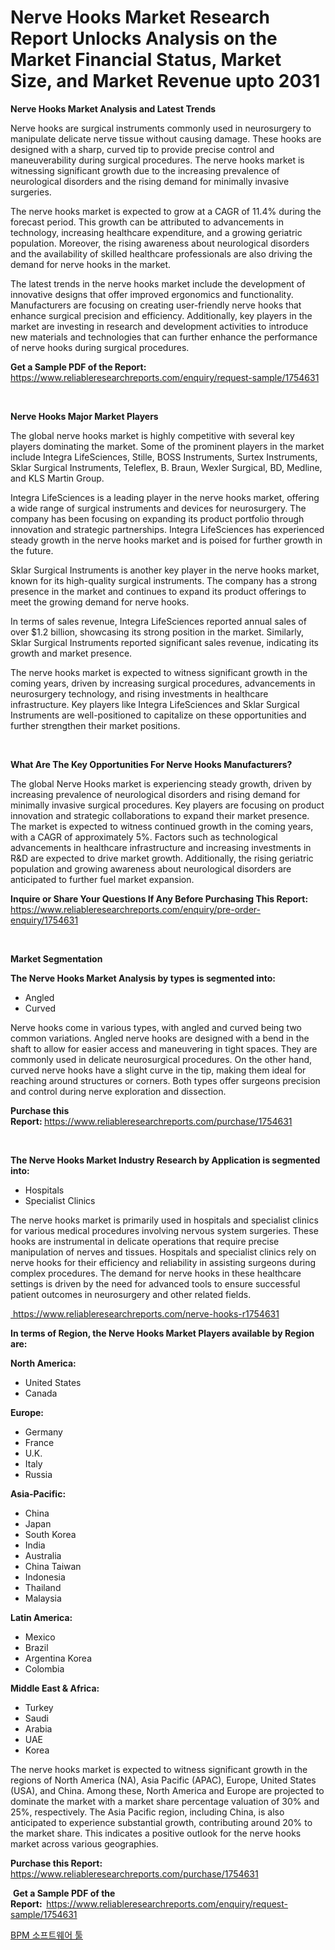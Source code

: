 <p><h1>Nerve Hooks Market Research Report Unlocks Analysis on the Market Financial Status, Market Size, and Market Revenue upto 2031</h1></p><p><strong>Nerve Hooks Market Analysis and Latest Trends</strong></p>
<p><p>Nerve hooks are surgical instruments commonly used in neurosurgery to manipulate delicate nerve tissue without causing damage. These hooks are designed with a sharp, curved tip to provide precise control and maneuverability during surgical procedures. The nerve hooks market is witnessing significant growth due to the increasing prevalence of neurological disorders and the rising demand for minimally invasive surgeries.</p><p>The nerve hooks market is expected to grow at a CAGR of 11.4% during the forecast period. This growth can be attributed to advancements in technology, increasing healthcare expenditure, and a growing geriatric population. Moreover, the rising awareness about neurological disorders and the availability of skilled healthcare professionals are also driving the demand for nerve hooks in the market.</p><p>The latest trends in the nerve hooks market include the development of innovative designs that offer improved ergonomics and functionality. Manufacturers are focusing on creating user-friendly nerve hooks that enhance surgical precision and efficiency. Additionally, key players in the market are investing in research and development activities to introduce new materials and technologies that can further enhance the performance of nerve hooks during surgical procedures.</p></p>
<p><strong>Get a Sample PDF of the Report:&nbsp;</strong> <a href="https://www.reliableresearchreports.com/enquiry/request-sample/1754631">https://www.reliableresearchreports.com/enquiry/request-sample/1754631</a></p>
<p>&nbsp;</p>
<p><strong>Nerve Hooks Major Market Players</strong></p>
<p><p>The global nerve hooks market is highly competitive with several key players dominating the market. Some of the prominent players in the market include Integra LifeSciences, Stille, BOSS Instruments, Surtex Instruments, Sklar Surgical Instruments, Teleflex, B. Braun, Wexler Surgical, BD, Medline, and KLS Martin Group.</p><p>Integra LifeSciences is a leading player in the nerve hooks market, offering a wide range of surgical instruments and devices for neurosurgery. The company has been focusing on expanding its product portfolio through innovation and strategic partnerships. Integra LifeSciences has experienced steady growth in the nerve hooks market and is poised for further growth in the future.</p><p>Sklar Surgical Instruments is another key player in the nerve hooks market, known for its high-quality surgical instruments. The company has a strong presence in the market and continues to expand its product offerings to meet the growing demand for nerve hooks.</p><p>In terms of sales revenue, Integra LifeSciences reported annual sales of over $1.2 billion, showcasing its strong position in the market. Similarly, Sklar Surgical Instruments reported significant sales revenue, indicating its growth and market presence.</p><p>The nerve hooks market is expected to witness significant growth in the coming years, driven by increasing surgical procedures, advancements in neurosurgery technology, and rising investments in healthcare infrastructure. Key players like Integra LifeSciences and Sklar Surgical Instruments are well-positioned to capitalize on these opportunities and further strengthen their market positions.</p></p>
<p>&nbsp;</p>
<p><strong>What Are The Key Opportunities For Nerve Hooks Manufacturers?</strong></p>
<p><p>The global Nerve Hooks market is experiencing steady growth, driven by increasing prevalence of neurological disorders and rising demand for minimally invasive surgical procedures. Key players are focusing on product innovation and strategic collaborations to expand their market presence. The market is expected to witness continued growth in the coming years, with a CAGR of approximately 5%. Factors such as technological advancements in healthcare infrastructure and increasing investments in R&D are expected to drive market growth. Additionally, the rising geriatric population and growing awareness about neurological disorders are anticipated to further fuel market expansion.</p></p>
<p><strong>Inquire or Share Your Questions If Any Before Purchasing This Report:</strong> <a href="https://www.reliableresearchreports.com/enquiry/pre-order-enquiry/1754631">https://www.reliableresearchreports.com/enquiry/pre-order-enquiry/1754631</a></p>
<p>&nbsp;</p>
<p><strong>Market Segmentation</strong></p>
<p><strong>The Nerve Hooks Market Analysis by types is segmented into:</strong></p>
<p><ul><li>Angled</li><li>Curved</li></ul></p>
<p><p>Nerve hooks come in various types, with angled and curved being two common variations. Angled nerve hooks are designed with a bend in the shaft to allow for easier access and maneuvering in tight spaces. They are commonly used in delicate neurosurgical procedures. On the other hand, curved nerve hooks have a slight curve in the tip, making them ideal for reaching around structures or corners. Both types offer surgeons precision and control during nerve exploration and dissection.</p></p>
<p><strong>Purchase this Report:&nbsp;</strong><a href="https://www.reliableresearchreports.com/purchase/1754631">https://www.reliableresearchreports.com/purchase/1754631</a></p>
<p>&nbsp;</p>
<p><strong>The Nerve Hooks Market Industry Research by Application is segmented into:</strong></p>
<p><ul><li>Hospitals</li><li>Specialist Clinics</li></ul></p>
<p><p>The nerve hooks market is primarily used in hospitals and specialist clinics for various medical procedures involving nervous system surgeries. These hooks are instrumental in delicate operations that require precise manipulation of nerves and tissues. Hospitals and specialist clinics rely on nerve hooks for their efficiency and reliability in assisting surgeons during complex procedures. The demand for nerve hooks in these healthcare settings is driven by the need for advanced tools to ensure successful patient outcomes in neurosurgery and other related fields.</p></p>
<p><a href="https://www.reliableresearchreports.com/nerve-hooks-r1754631">&nbsp;https://www.reliableresearchreports.com/nerve-hooks-r1754631</a></p>
<p><strong>In terms of Region, the Nerve Hooks Market Players available by Region are:</strong></p>
<p>
    <p> <strong> North America: </strong>
        <ul>
            <li>United States</li>
            <li>Canada</li>
        </ul>
        </p> 
    <p> <strong> Europe: </strong>
        <ul>
            <li>Germany</li>
            <li>France</li>
            <li>U.K.</li>
            <li>Italy</li>
            <li>Russia</li>
        </ul>
        </p> 
    <p> <strong> Asia-Pacific: </strong>
        <ul>
            <li>China</li>
            <li>Japan</li>
            <li>South Korea</li>
            <li>India</li>
            <li>Australia</li>
            <li>China Taiwan</li>
            <li>Indonesia</li>
            <li>Thailand</li>
            <li>Malaysia</li>
        </ul>
        </p> 
    <p> <strong> Latin America: </strong>
        <ul>
            <li>Mexico</li>
            <li>Brazil</li>
            <li>Argentina Korea</li>
            <li>Colombia</li>
        </ul>
        </p> 
    <p> <strong> Middle East & Africa: </strong>
        <ul>
            <li>Turkey</li>
            <li>Saudi</li>
            <li>Arabia</li>
            <li>UAE</li>
            <li>Korea</li>
        </ul>
    </p>
    </p>
<p><p>The nerve hooks market is expected to witness significant growth in the regions of North America (NA), Asia Pacific (APAC), Europe, United States (USA), and China. Among these, North America and Europe are projected to dominate the market with a market share percentage valuation of 30% and 25%, respectively. The Asia Pacific region, including China, is also anticipated to experience substantial growth, contributing around 20% to the market share. This indicates a positive outlook for the nerve hooks market across various geographies.</p></p>
<p><strong>Purchase this Report: </strong><a href="https://www.reliableresearchreports.com/purchase/1754631">https://www.reliableresearchreports.com/purchase/1754631</a></p>
<p>&nbsp;<strong>Get a Sample PDF of the Report:&nbsp;&nbsp;</strong><a href="https://www.reliableresearchreports.com/enquiry/request-sample/1754631">https://www.reliableresearchreports.com/enquiry/request-sample/1754631</a></p>
<p><strong></strong></p>
<p><p><a href="https://github.com/shade463/Market-Research-Report-List-1/blob/main/267691943718.md">BPM 소프트웨어 툴</a></p></p>